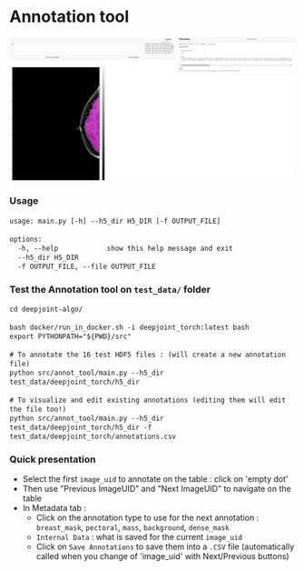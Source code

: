 
# Annotation tool 


![annotation_tool.png](annotation_tool.png)

### Usage 

```
usage: main.py [-h] --h5_dir H5_DIR [-f OUTPUT_FILE]

options:
  -h, --help            show this help message and exit
  --h5_dir H5_DIR
  -f OUTPUT_FILE, --file OUTPUT_FILE

```

### Test the Annotation tool on `test_data/` folder

```shell
cd deepjoint-algo/

bash docker/run_in_docker.sh -i deepjoint_torch:latest bash
export PYTHONPATH="${PWD}/src"

# To annotate the 16 test HDF5 files : (will create a new annotation file)
python src/annot_tool/main.py --h5_dir test_data/deepjoint_torch/h5_dir

# To visualize and edit existing annotations (editing them will edit the file too!)
python src/annot_tool/main.py --h5_dir test_data/deepjoint_torch/h5_dir -f test_data/deepjoint_torch/annotations.csv
```


### Quick presentation 

* Select the first `image_uid` to annotate on the table : click on 'empty dot'
* Then use "Previous ImageUID" and "Next ImageUID" to navigate on the table 
* In Metadata tab : 
  * Click on the annotation type to use for the next annotation : `breast_mask`, `pectoral`, `mass`, `background`, `dense_mask` 
  * `Internal Data` : what is saved for the current `image_uid`
  * Click on `Save Annotations` to save them into a `.CSV` file (automatically called when you change of 'image_uid' with Next/Previous buttons)



